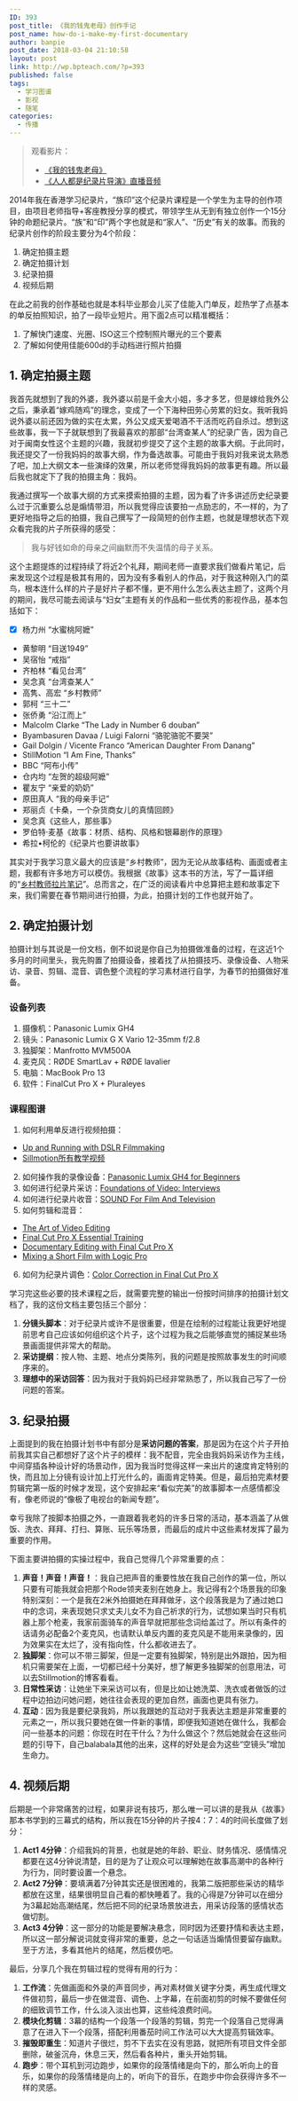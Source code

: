 ```yaml
---
ID: 393
post_title: 《我的钱鬼老母》创作手记
post_name: how-do-i-make-my-first-documentary
author: banpie
post_date: 2018-03-04 21:10:58
layout: post
link: http://wp.bpteach.com/?p=393
published: false
tags:
  - 学习图谱
  - 影视
  - 随笔
categories:
  - 传播
---
```

> 观看影片：
> - [《我的钱鬼老母》](http://v.youku.com/v_show/id_XOTQzMDg5OTg4.html)
> - [《人人都是纪录片导演》直播音频](http://www.dian.fm/nightshare?from=singlemessage&isappinstalled=0)

2014年我在香港学习纪录片，“族印”这个纪录片课程是一个学生为主导的创作项目，由项目老师指导+客座教授分享的模式，带领学生从无到有独立创作一个15分钟的命题纪录片。“族”和“印”两个字也就是和“家人”、“历史”有关的故事。而我的纪录片创作的阶段主要分为4个阶段：

1. 确定拍摄主题
2. 确定拍摄计划
3. 纪录拍摄
4. 视频后期

在此之前我的创作基础也就是本科毕业那会儿买了佳能入门单反，趁热学了点基本的单反拍照知识，拍了一段毕业短片。用下面2点可以精准概括： 
1. 了解快门速度、光圈、ISO这三个控制照片曝光的三个要素
2. 了解如何使用佳能600d的手动档进行照片拍摄

## 1. 确定拍摄主题

我首先就想到了我的外婆，我外婆以前是千金大小姐，多才多艺，但是嫁给我外公之后，秉承着“嫁鸡随鸡”的理念，变成了一个下海种田劳心劳累的妇女。我听我妈说外婆以前还因为做的实在太累，外公又成天爱喝酒不干活而吃药自杀过。想到这些故事，我一下子就联想到了我最喜欢的那部“台湾查某人”的纪录广告，因为自己对于闽南女性这个主题的兴趣，我就初步提交了这个主题的故事大纲。于此同时，我还提交了一份我妈妈的故事大纲，作为备选故事。可能由于我妈对我来说太熟悉了吧，加上大纲文本一些演绎的效果，所以老师觉得我妈妈的故事更有趣。所以最后我也就定下了我的拍摄主角：我妈。

我通过撰写一个故事大纲的方式来摸索拍摄的主题，因为看了许多讲述历史纪录要么过于沉重要么总是煽情带泪，所以我觉得应该要拍一点励志的，不一样的，为了更好地指导之后的拍摄，我自己撰写了一段简短的创作主题，也就是理想状态下观众看完我的片子所获得的感受：

> 我与好钱如命的母亲之间幽默而不失温情的母子关系。

这个主题提炼的过程持续了将近2个礼拜，期间老师一直要求我们做看片笔记，后来发现这个过程是极其有用的，因为没有多看别人的作品，对于我这种刚入门的菜鸟，根本连什么样的片子是好片子都不懂，更不用什么怎么表达主题了，这两个月的期间，我尽可能去阅读与“妇女”主题有关的作品和一些优秀的影视作品，基本包括如下：


- [x] 杨力州 “水蜜桃阿嬷”
- 黄黎明 “目送1949”
- 吴宿怡 “戒指”
- 齐柏林 “看见台湾”
- 吴念真 “台湾查某人”
- 高隽、高宏 “乡村教师”
- 郭柯 “三十二”
- 张侨勇 “沿江而上”
- Malcolm Clarke “The Lady in Number 6 douban”
- Byambasuren Davaa / Luigi Falorni “骆驼骆驼不要哭”
- Gail Dolgin / Vicente Franco “American Daughter From Danang”
- StillMotion “I Am Fine, Thanks”
- BBC “阿布小传”
- 仓内均 “左贺的超级阿嬷”
- 瞿友宁 “亲爱的奶奶”
- 原田真人 “我的母亲手记”
- 郑丽贞《卡桑，一个杂货商女儿的真情回顾》
- 吴念真《这些人，那些事》
- 罗伯特·麦基《故事：材质、结构、风格和银幕剧作的原理》
- 希拉•柯伦的《纪录片也要讲故事》

其实对于我学习意义最大的应该是“乡村教师”，因为无论从故事结构、画面或者主题，我都有许多地方可以模仿。我根据《故事》这本书的方法，写了一篇详细的“[乡村教师拉片笔记](http://banpie.info/how-to-apply-hollywood-story-structure-to-mini-documentary/)”。总而言之，在广泛的阅读看片中总算把主题和故事定下来，我们需要在春节期间进行拍摄，为此，拍摄计划的工作也就开始了。

## 2. 确定拍摄计划

拍摄计划与其说是一份文档，倒不如说是你自己为拍摄做准备的过程，在这近1个多月的时间里头，我先购置了拍摄设备，接着找了从拍摄技巧、录像设备、人物采访、录音、剪辑、混音、调色整个流程的学习素材进行自学，为春节的拍摄做好准备。

### 设备列表

1. 摄像机：Panasonic Lumix GH4
2. 镜头：Panasonic Lumix G X Vario 12-35mm f/2.8 
3. 独脚架：Manfrotto MVM500A
4. 麦克风：RØDE SmartLav + RØDE lavalier
5. 电脑：MacBook Pro 13
6. 软件：FinalCut Pro X + Pluraleyes

### 课程图谱

1. 如何利用单反进行视频拍摄：
  - [Up and Running with DSLR Filmmaking](http://www.lynda.com/Premiere-Pro-tutorials/Up-Running-DSLR-Filmmaking/105371-2.html) 
  - [Sillmotion所有教学视频](http://stillmotionblog.com) 
2. 如何操作我的录像设备：[Panasonic Lumix GH4 for Beginners](https://www.udemy.com/panasonic-lumix-gh4-crash-course/)
3. 如何进行纪录片采访：[Foundations of Video: Interviews](http://www.lynda.com/Video-tutorials/Video-Interview-Techniques/104965-2.html)
4. 如何进行纪录片收音：[SOUND For Film And Television](http://www.tudou.com/programs/view/RWkRVR4HauE/?resourceId=0_06_02_99)
5. 如何剪辑和混音：
  - [The Art of Video Editing](http://www.lynda.com/Video-Video-Editing-tutorials/Foundations-Video-Art-Editing/120261-2.html)
  - [Final Cut Pro X Essential Training](http://www.lynda.com/Final-Cut-Pro-tutorials/Final-Cut-Pro-X-101x-Essential-Training/161520-2.html)
  - [Documentary Editing with Final Cut Pro X](http://www.lynda.com/Final-Cut-Pro-tutorials/Documentary-Editing-Final-Cut-Pro-X-v101x/191333-2.html)
  - [Mixing a Short Film with Logic Pro](http://www.lynda.com/Logic-Pro-tutorials/Mixing-Short-Film-Logic-Pro/111778-2.html)
6. 如何为纪录片调色：[Color Correction in Final Cut Pro X](http://www.lynda.com/Color-tutorials/Correction-in-Final-Cut-Pro-X/83097-2.html)

学习完这些必要的技术课程之后，就需要完整的输出一份按时间排序的拍摄计划文档了，我的这份文档主要包括三个部分：

1. **分镜头脚本**：对于纪录片或许不是很重要，但是在绘制的过程能让我更好地提前思考自己应该如何组织这个片子，这个过程为我之后能够直觉的捕捉某些场景画面提供非常大的帮助。
2. **采访提纲**：按人物、主题、地点分类陈列，我的问题是按照故事发生的时间顺序来的。
3. **理想中的采访回答**：因为我对于我妈妈已经非常熟悉了，所以我自己写了一份问题的答案。

## 3. 纪录拍摄

上面提到的我在拍摄计划书中有部分是**采访问题的答案**，那是因为在这个片子开拍前我其实自己都想好了这个片子的模样：我不配音，完全由我妈妈采访作为主线，中间穿插各种设计好的场景动作，因为我当时觉得这样一来出片的速度肯定特别的快，而且加上分镜有设计加上打光什么的，画面肯定特美。但是，最后拍完素材要剪辑完第一版的时候才发现，这个安排起来“看似完美”的故事脚本一点感情都没有，像老师说的“像极了电视台的新闻专题”。

幸亏我除了按脚本拍摄之外，一直跟着我老妈的许多日常的活动，基本涵盖了从做饭、洗衣、拜拜、打扫、算账、玩乐等场景，而最后的成片中这些素材发挥了最为重要的作用。

下面主要讲拍摄的实操过程中，我自己觉得几个非常重要的点：

1. **声音！声音！声音！**：我自己把声音的重要性放在我自己创作的第一位，所以只要有可能我就会把那个Rode领夹麦别在她身上。我记得有2个场景我的印象特别深刻：一个是我在2米外拍摄她在拜拜做牙，这个段落我是为了通过她口中的念词，来表现她只求丈夫儿女不为自己祈求的行为，试想如果当时只有机器上那个枪麦，我家前面骑车的声音早就把那些念词给盖过了。所以有条件的话请务必配备2个麦克风，也请默认单反内置的麦克风是不能用来录像的，因为效果实在太烂了，没有指向性，什么都收进去了。
2. **独脚架**：你可以不带三脚架，但是一定要有独脚架，特别是出外跟拍，因为相机只需要架在上面，一切都已经十分美好，想了解更多独脚架的创意用法，可以去Stillmotion的博客看看。
3. **日常性采访**：让她坐下来采访可以有，但是比如让她洗菜、洗衣或者做饭的过程中边拍边问她问题，她往往会表现的更加自然，画面也更具有张力。
4. **互动**：因为我是要纪录我妈，所以我跟她的互动对于我表达主题是非常重要的元素之一，所以我只要她在做一件新的事情，即便我知道她在做什么，我都会问一些基本的问题：你现在时在干什么？为什么做这个？然后她就会在这些问题的引导下，自己balabala其他的出来，这样的好处是会为这些“空镜头”增加生命力。

##  4. 视频后期
后期是一个非常痛苦的过程，如果非说有技巧，那么唯一可以讲的是我从《故事》那本书学到的三幕式的结构，所以我在15分钟的片子按4：7：4的时间长度做了划分：

1. **Act1 4分钟**：介绍我妈的背景，也就是她的年龄、职业、财务情况、感情情况都要在这4分钟说清楚，目的是为了让观众可以理解她在故事高潮中的各种行为行为，同时要设置一个悬念。
2. **Act2 7分钟**：要填满着7分钟其实还是很困难的，我第二版把那些采访的精华都放在这里，结果很明显自己看的都快睡着了。我的心得是7分钟可以在细分为3幕起始高潮结尾，然后把不同的纪录场景放进去，用采访段落的感情状态做切割。
3. **Act3 4分钟**：这一部分的功能是要解决悬念，同时因为还要抒情和表达主题，所以这一部分解说词就变得非常的重要，总之一句话适当煽情但要留存幽默。至于方法，多看其他片的结尾，然后模仿吧。

最后，分享几个我在剪辑过程的觉得有用的行为：

1. **工作流**：先做画面和外录的声音同步，再对素材做关键字分类，再生成代理文件做初剪，最后一步在做混音、调色、上字幕，在前面初剪的时候不要做任何的细致调节工作，什么淡入淡出也算，这些纯浪费时间。
2. **模块化剪辑**：3幕的结构一个段落一个段落的剪辑，剪完一个段落自己觉得满意了在进入下一个段落，搭配利用番茄时间工作法可以大大提高剪辑效率。
3. **摧毁即重生**：知道片子很烂，剪不下去实在没有思路，就把所有项目文件全部删除，破釜沉舟，休息三天，然后看各种片，重头开始剪辑。
4. **跑步**：带个耳机到河边跑步，如果你的段落情绪是向下的，那么听向上的音乐，如果你的段落情绪是向上的，听向下的音乐，在跑步中你会获得许多不一样的灵感。